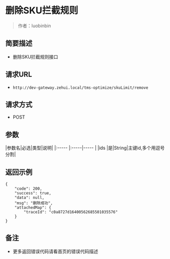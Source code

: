 # 删除SKU拦截规则

> 作者：luobinbin

## 简要描述

- 删除SKU拦截规则接口

## 请求URL
- `http://dev-gateway.zehui.local/tms-optimize/skuLimit/remove`
  
## 请求方式
- POST

## 参数

|参数名|必选|类型|说明|
|:-----  |:-----|-----                  |
|ids |是|String|主键id,多个用逗号分割|
## 返回示例 
```
{
    "code": 200,
    "success": true,
    "data": null,
    "msg": "删除成功",
    "attachedMap": {
        "traceId": "c0a8727d16400562685501035576"
    }
}
```

## 备注 

- 更多返回错误代码请看首页的错误代码描述